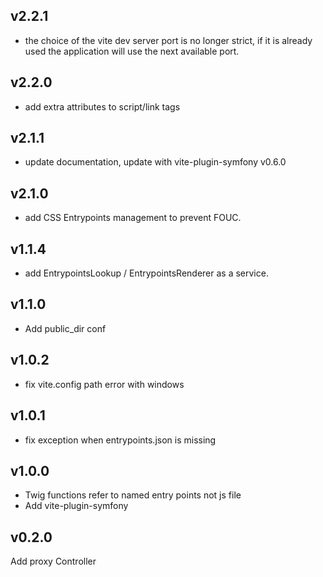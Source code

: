 ## v2.2.1

- the choice of the vite dev server port is no longer strict, if it is already used the application will use the next available port.

## v2.2.0

- add extra attributes to script/link tags

## v2.1.1

- update documentation, update with vite-plugin-symfony v0.6.0

## v2.1.0

- add CSS Entrypoints management to prevent FOUC.

## v1.1.4

- add EntrypointsLookup / EntrypointsRenderer as a service.

## v1.1.0

- Add public_dir conf

## v1.0.2

- fix vite.config path error with windows

## v1.0.1 

- fix exception when entrypoints.json is missing

## v1.0.0

- Twig functions refer to named entry points not js file
- Add vite-plugin-symfony

## v0.2.0

Add proxy Controller